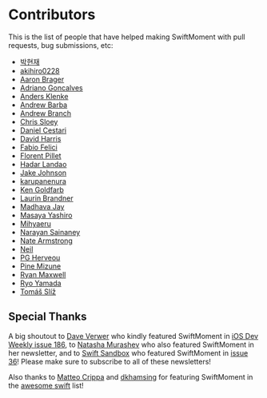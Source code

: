 Contributors
============

This is the list of people that have helped making SwiftMoment with pull
requests, bug submissions, etc:

- [박현재](https://github.com/hyeonjae)
- [akihiro0228](https://github.com/akihiro0228)
- [Aaron Brager](https://github.com/getaaron)
- [Adriano Goncalves](https://github.com/amg1976)
- [Anders Klenke](https://github.com/andersklenke)
- [Andrew Barba](https://github.com/AndrewBarba)
- [Andrew Branch](https://github.com/andrewbranch)
- [Chris Sloey](https://github.com/chrissloey)
- [Daniel Cestari](https://github.com/dcestari)
- [David Harris](https://github.com/toadzky)
- [Fabio Felici](https://github.com/fabfelici)
- [Florent Pillet](https://github.com/fpillet)
- [Hadar Landao](https://github.com/hlandao)
- [Jake Johnson](https://github.com/johnsonjake)
- [karupanenura](https://github.com/karupanerura)
- [Ken Goldfarb](https://github.com/kengoldfarb)
- [Laurin Brandner](https://github.com/larcus94)
- [Madhava Jay](https://github.com/madhavajay)
- [Masaya Yashiro](https://github.com/yashims)
- [Mihyaeru](https://github.com/mihyaeru21)
- [Narayan Sainaney](https://github.com/nsainaney)
- [Nate Armstrong](https://github.com/n8armstrong)
- [Neil](https://github.com/AsFarA)
- [PG Herveou](https://github.com/pgherveou)
- [Pine Mizune](https://github.com/pine613)
- [Ryan Maxwell](https://github.com/ryanmaxwell)
- [Ryo Yamada](https://github.com/Liooo)
- [Tomáš Slíž](https://github.com/tomassliz)

Special Thanks
--------------

A big shoutout to [Dave Verwer](https://twitter.com/daveverwer) who
kindly featured SwiftMoment in [iOS Dev Weekly issue
186](http://iosdevweekly.com/issues/186), to [Natasha
Murashev](http://natashatherobot.com) who also featured SwiftMoment in
her newsletter, and to [Swift Sandbox](http://swiftsandbox.io) who 
featured SwiftMoment in [issue 36](http://swiftsandbox.io/issues/36?#start)!
Please make sure to subscribe to all of these newsletters!

Also thanks to [Matteo Crippa](https://github.com/matteocrippa) and
[dkhamsing](https://github.com/dkhamsing) for featuring SwiftMoment in
the [awesome swift](https://github.com/matteocrippa/awesome-swift) list!

